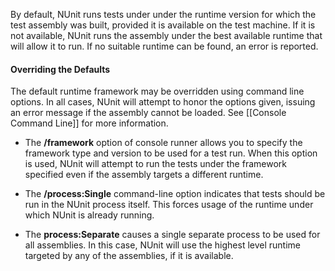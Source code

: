 By default, NUnit runs tests under under the runtime version for which the test 
assembly was built, provided it is available on the test machine. If it is not available,
NUnit runs the assembly under the best available runtime that will allow it to run. If
no suitable runtime can be found, an error is reported.

#### Overriding the Defaults

The default runtime framework may be overridden using command line options.
In all cases, NUnit will attempt to honor the options given, issuing an
error message if the assembly cannot be loaded.
See [[Console Command Line]] for more information.

 * The **/framework** option of console runner allows you to specify
   the framework type and version to be used for a test run. When this option
   is used, NUnit will attempt to run the tests under the framework specified
   even if the assembly targets a different runtime.

 * The **/process:Single** command-line option indicates that tests should
   be run in the NUnit process itself. This forces usage of the runtime under which
   NUnit is already running.
  
 * The **process:Separate** causes a single separate process to be used
   for all assemblies. In this case, NUnit will use the highest level runtime targeted
   by any of the assemblies, if it is available.

